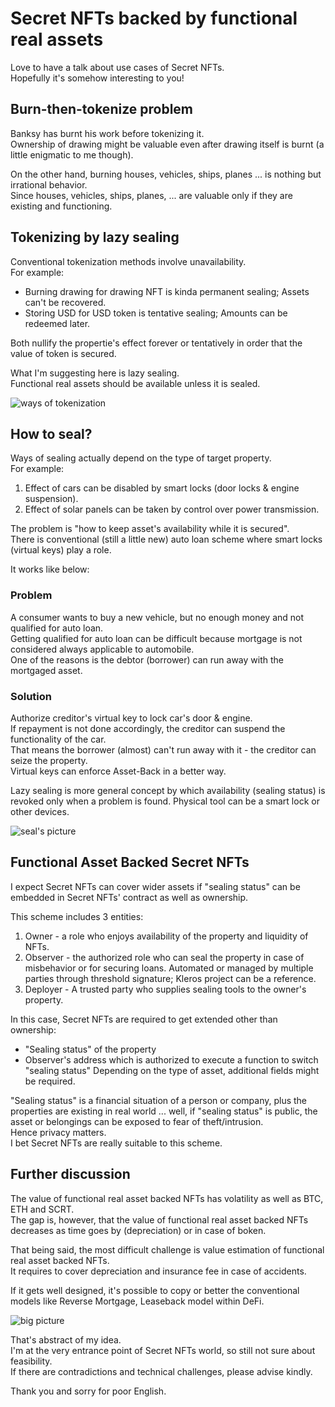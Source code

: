 # Secret NFTs backed by functional real assets
Love to have a talk about use cases of Secret NFTs.  
Hopefully it's somehow interesting to you!

## Burn-then-tokenize problem
Banksy has burnt his work before tokenizing it.  
Ownership of drawing might be valuable even after drawing itself is burnt (a little enigmatic to me though).

On the other hand, burning houses, vehicles, ships, planes ... is nothing but irrational behavior.  
Since houses, vehicles, ships, planes, ... are valuable only if they are existing and functioning.  

## Tokenizing by lazy sealing
Conventional tokenization methods involve unavailability.  
For example:
* Burning drawing for drawing NFT is kinda permanent sealing; Assets can't be recovered.
* Storing USD for USD token is tentative sealing; Amounts can be redeemed later.

Both nullify the propertie's effect forever or tentatively in order that the value of token is secured.

What I'm suggesting here is lazy sealing.  
Functional real assets should be available unless it is sealed.

![ways of tokenization](https://github.com/jangsa/share/blob/master/SecretNFTs/LazySealing/img/comparison_w.png "ways of tokenization")

## How to seal?
Ways of sealing actually depend on the type of target property.  
For example:
1. Effect of cars can be disabled by smart locks (door locks & engine suspension).
1. Effect of solar panels can be taken by control over power transmission.

The problem is "how to keep asset's availability while it is secured".  
There is conventional (still a little new) auto loan scheme where smart locks (virtual keys) play a role.

It works like below:
### Problem
A consumer wants to buy a new vehicle, but no enough money and not qualified for auto loan.  
Getting qualified for auto loan can be difficult because mortgage is not considered always applicable to automobile.  
One of the reasons is the debtor (borrower) can run away with the mortgaged asset.  
### Solution
Authorize creditor's virtual key to lock car's door & engine.  
If repayment is not done accordingly, the creditor can suspend the functionality of the car.  
That means the borrower (almost) can't run away with it - the creditor can seize the property.  
Virtual keys can enforce Asset-Back in a better way.

Lazy sealing is more general concept by which availability (sealing status) is revoked only when a problem is found.
Physical tool can be a smart lock or other devices.

![seal's picture](https://www.ecomare.nl/wp-content/uploads/2017/04/ill-gewone-zeehond-2010-10sw.jpg "seal")

## Functional Asset Backed Secret NFTs
I expect Secret NFTs can cover wider assets if "sealing status" can be embedded in Secret NFTs' contract as well as ownership.

This scheme includes 3 entities:
1. Owner - a role who enjoys availability of the property and liquidity of NFTs.
1. Observer - the authorized role who can seal the property in case of misbehavior or for securing loans. Automated or managed by multiple parties through threshold signature; Kleros project can be a reference.
1. Deployer - A trusted party who supplies sealing tools to the owner's property.

In this case, Secret NFTs are required to get extended other than ownership:
* "Sealing status" of the property
* Observer's address which is authorized to execute a function to switch "sealing status"
Depending on the type of asset, additional fields might be required.

"Sealing status" is a financial situation of a person or company, plus the properties are existing in real world ... well, if "sealing status" is public, the asset or belongings can be exposed to fear of theft/intrusion.  
Hence privacy matters.  
I bet Secret NFTs are really suitable to this scheme.

## Further discussion
The value of functional real asset backed NFTs has volatility as well as BTC, ETH and SCRT.  
The gap is, however, that the value of functional real asset backed NFTs decreases as time goes by (depreciation) or in case of boken.

That being said, the most difficult challenge is value estimation of functional real asset backed NFTs.  
It requires to cover depreciation and insurance fee in case of accidents.

If it gets well designed, it's possible to copy or better the conventional models like Reverse Mortgage, Leaseback model within DeFi.

![big picture](https://github.com/jangsa/share/blob/master/SecretNFTs/LazySealing/img/overall_w.png "big picture")

That's abstract of my idea.  
I'm at the very entrance point of Secret NFTs world, so still not sure about feasibility.  
If there are contradictions and technical challenges, please advise kindly.

Thank you and sorry for poor English.
